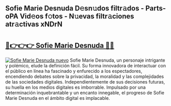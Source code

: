 ## Sofie Marie Desnuda D𝚎sn𝚞dos filtr𝚊dos - Parts-oPA Vid𝚎os f𝚘tos - N𝚞evas filtr𝚊ciones atr𝚊ctivas xNDrN

# <h2><a href="http://mb40w4s.tromn.icu/?c=Sofie+Marie+Desnuda">🔗👉👉👉 Sofie Marie Desnuda 🔗🔗</a></h2>

[![Sofie Marie Desnuda nuevo](https://i.imgur.com/pEAQMta.gif)](http://mb40w4s.tromn.icu/?c=Sofie+Marie+Desnuda)
Sofie Marie Desnuda, un personaje intrigante y polémico, elude la definición fácil. Su forma innovadora de interactuar con el público en línea ha fascinado y enfurecido a los espectadores, encendiendo debates sobre la privacidad, la moralidad y las complejidades de las sociedades digitales. Independientemente de sus decisiones futuras, su huella en los medios digitales es imborrable. Impulsado por una determinación inquebrantable y un encanto innegable, el progreso de Sofie Marie Desnuda en el ámbito digital es implacable.
